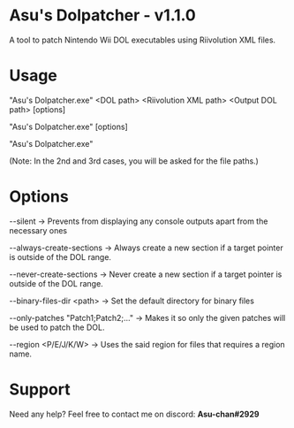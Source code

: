 # Asu's Dolpatcher - v1.1.0
A tool to patch Nintendo Wii DOL executables using Riivolution XML files.

# Usage
"Asu's Dolpatcher.exe" \<DOL path\> \<Riivolution XML path\> \<Output DOL path\> [options]

"Asu's Dolpatcher.exe" [options]

"Asu's Dolpatcher.exe"

(Note: In the 2nd and 3rd cases, you will be asked for the file paths.)

# Options
--silent                           -\> Prevents from displaying any console outputs apart from the necessary ones

--always-create-sections           -\> Always create a new section if a target pointer is outside of the DOL range.

--never-create-sections            -\> Never create a new section if a target pointer is outside of the DOL range.

--binary-files-dir \<path\>      -\> Set the default directory for binary files

--only-patches "Patch1;Patch2;..." -\> Makes it so only the given patches will be used to patch the DOL.

--region <P/E/J/K/W>               -\> Uses the said region for files that requires a region name.

# Support
Need any help? Feel free to contact me on discord: <b>Asu-chan#2929</b>